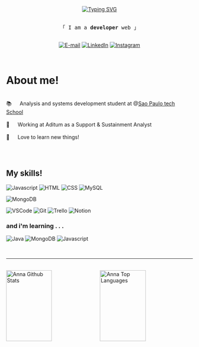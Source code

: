 <!-- Intro  -->
<div align=center>
  <a href="https://git.io/typing-svg"><img src="https://readme-typing-svg.herokuapp.com?font=Fira+Code&weight=600&duration=4500&pause=1000&color=0947ab&center=true&vCenter=true&random=false&width=435&lines=%E2%8A%B9+Hello%2C+welcome+to+my+profile!+%E2%99%A1" alt="Typing SVG" /></a>
</div>


<p align="center"> 
  <samp>
    <br>
    「 I am a <b>developer</b> web 」
    <br>
    <br>
  </samp>
</p>

<div align=center>

[![E-mail](https://img.shields.io/badge/-Email-000?style=for-the-badge&logo=microsoft-outlook&logoColor=f48494&color:FFF)](mailto:anna.psmatos2004@gmail.com)
[![LinkedIn](https://img.shields.io/badge/-LinkedIn-000?style=for-the-badge&logo=linkedin&logoColor=f48494&color:FFF)](https://www.linkedin.com/in/annamatos-/)
[![Instagram](https://img.shields.io/badge/-Instagram-000?style=for-the-badge&logo=instagram&logoColor=f48494&color:FFF)](https://www.instagram.com/anna.matoos2/)

</div>

<br />

<!-- About Section -->
 # About me!
 
<p>
  <br />
 📚 &emsp; Analysis and systems development student at @<a target="_blank" href="https://www.sptech.school">Sao Paulo tech School</a> <br/><br/>
 🏬 &emsp; Working at Aditum as a Support & Sustainment Analyst <br/><br/>
 💌 &emsp; Love to learn new things! <br/><br/>

</p>

<br/>

## My skills!

![Javascript](https://img.shields.io/badge/JavaScript-f4bcbc?style=for-the-badge&logo=javascript&logoColor=673c75)
![HTML](https://img.shields.io/badge/HTML5-152e48?style=for-the-badge&logo=html5&logoColor=white)
![CSS](https://img.shields.io/badge/CSS-d74455?&style=for-the-badge&logo=css3&logoColor=white)
![MySQL](https://img.shields.io/badge/MySQL-00000F?style=for-the-badge&logo=mysql&logoColor=white)
<!--![Typescript](https://img.shields.io/badge/Typescript-007acc?style=for-the-badge&labelColor=black&logo=typescript&logoColor=007acc) -->
<!-- ![React Native](https://img.shields.io/badge/React_Native-20232A?style=for-the-badge&logo=react&logoColor=61DAFB) -->
<!-- ![Next.js](https://img.shields.io/badge/next.js-000000?style=for-the-badge&logo=nextdotjs&logoColor=white) -->
<!-- ![Nodejs](https://img.shields.io/badge/Nodejs-3C873A?style=for-the-badge&labelColor=black&logo=node.js&logoColor=3C873A) -->
<!-- ![Express.js](https://img.shields.io/badge/Express.js-000000?style=for-the-badge&logo=express&logoColor=white) -->
![MongoDB](https://img.shields.io/badge/MongoDB-4EA94B?style=for-the-badge&logo=mongodb&logoColor=white)
<!-- ![CSS3](https://img.shields.io/badge/CSS3-1572B6?style=for-the-badge&logo=css3&logoColor=white) -->
<!-- ![SASS Badge](https://img.shields.io/badge/Sass-CC6699?style=for-the-badge&logo=sass&logoColor=white) -->
<!-- ![Ant-Design](https://img.shields.io/badge/AntDesign-0170FE?style=for-the-badge&logo=antdesign&logoColor=white) -->
<!-- ![Tailwind](https://img.shields.io/badge/Tailwind_CSS-092749?style=for-the-badge&logo=tailwindcss&logoColor=06B6D4&labelColor=000000) -->
<!-- ![Bootstrap](https://img.shields.io/badge/Bootstrap-563D7C?style=for-the-badge&logo=bootstrap&logoColor=white) -->
<!-- ![Strapi](https://img.shields.io/badge/strapi-2E7EEA?style=for-the-badge&logo=strapi&logoColor=white) -->
<!-- ![Markdown](https://img.shields.io/badge/Markdown-000000?style=for-the-badge&logo=markdown&logoColor=white)-->
<!-- ![Redux](https://img.shields.io/badge/Redux-593D88?style=for-the-badge&logo=redux&logoColor=white)-->
<!-- ![React Query](https://img.shields.io/badge/-React_Query-FF4154?style=for-the-badge&logo=react%20query&logoColor=white)-->
![VSCode](https://img.shields.io/badge/Visual_Studio-6883d0?style=for-the-badge&logo=visual%20studio&logoColor=white)
![Git](https://img.shields.io/badge/Git-673c75?style=for-the-badge&logo=git&logoColor=white)
![Trello](https://img.shields.io/badge/Trello-0052CC?style=for-the-badge&logo=trello&logoColor=white)
![Notion](https://img.shields.io/badge/Notion-000000?style=for-the-badge&logo=notion&logoColor=white)

### and i'm learning . . .
![Java](https://img.shields.io/badge/Java-333333?style=for-the-badge&logo=openjdk&logoColor=white)
![MongoDB](https://img.shields.io/badge/MongoDB-4EA94B?style=for-the-badge&logo=mongodb&logoColor=white)
![Javascript](https://img.shields.io/badge/JavaScript-f4bcbc?style=for-the-badge&logo=javascript&logoColor=673c75)

<br/>



<hr/>
<br/>

<a> 
  <a href="https://github.com/annamatos"><img alt="Anna Github Stats" src="https://denvercoder1-github-readme-stats.vercel.app/api?username=annamatos&show_icons=true&count_private=true&theme=react&border_color=91215a&bg_color=0D1117&title_color=f48494&icon_color=F8D866" height="192px" width="49.5%"/></a>
  <a href="https://github.com/annamatos"><img alt="Anna Top Languages" src="https://denvercoder1-github-readme-stats.vercel.app/api/top-langs/?username=annamatos&langs_count=8&layout=compact&theme=react&border_color=91215a&bg_color=0D1117&title_color=f48494&icon_color=F8D866" height="192px" width="49.5%"/></a>
  <br/>
</a>
